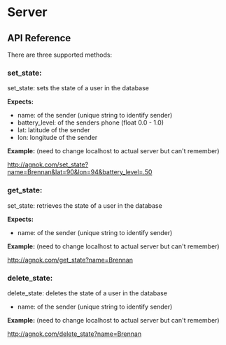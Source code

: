 # Server

## API Reference
There are three supported methods:

### set_state:
set\_state: sets the state of a user in the database

**Expects:**

* name: of the sender (unique string to identify sender)
* battery_level: of the senders phone (float 0.0 - 1.0)
* lat: latitude of the sender
* lon: longitude of the sender

**Example:** (need to change localhost to actual server but can't remember)

http://agnok.com/set_state?name=Brennan&lat=90&lon=94&battery_level=.50

### get_state:
set\_state: retrieves the state of a user in the database

**Expects:**

* name: of the sender (unique string to identify sender)

**Example:** (need to change localhost to actual server but can't remember)

http://agnok.com/get_state?name=Brennan

### delete_state:
delete\_state: deletes the state of a user in the database

* name: of the sender (unique string to identify sender)

**Example:** (need to change localhost to actual server but can't remember)

http://agnok.com/delete_state?name=Brennan

